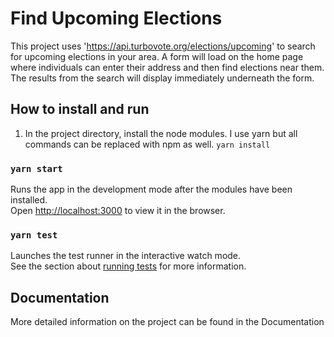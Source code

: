 # Find Upcoming Elections

This project uses 'https://api.turbovote.org/elections/upcoming' to search for upcoming elections in your area. A form will load on the home page where individuals can enter their address and then find elections near them. The results from the search will display immediately underneath the form.

## How to install and run

1. In the project directory, install the node modules. I use yarn but all commands can be replaced with npm as well.
   `yarn install`

### `yarn start`

Runs the app in the development mode after the modules have been installed.<br />
Open [http://localhost:3000](http://localhost:3000) to view it in the browser.

### `yarn test`

Launches the test runner in the interactive watch mode.<br />
See the section about [running tests](https://facebook.github.io/create-react-app/docs/running-tests) for more information.

## Documentation

More detailed information on the project can be found in the Documentation
